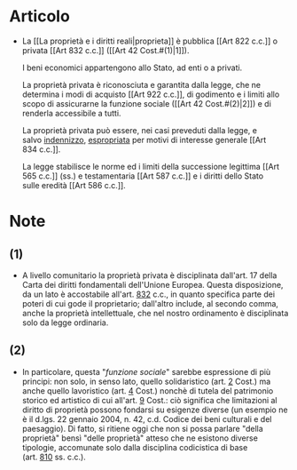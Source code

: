 # Articolo

- La [[La proprietà e i diritti reali|proprieta]] è pubblica [[Art 822 c.c.]] o privata [[Art 832 c.c.]] ([[Art 42 Cost.#(1)|1]]).  
  
  I beni economici appartengono allo Stato, ad enti o a privati.  
  
  La proprietà privata è riconosciuta e garantita dalla legge, che ne determina i modi di acquisto [[Art 922 c.c.]], di godimento e i limiti allo scopo di assicurarne la funzione sociale ([[Art 42 Cost.#(2)|2]]) e di renderla accessibile a tutti.  
  
  La proprietà privata può essere, nei casi preveduti dalla legge, e salvo [indennizzo](), [espropriata]() per motivi di interesse generale [[Art 834 c.c.]].  
  
  La legge stabilisce le norme ed i limiti della successione legittima [[Art 565 c.c.]] (ss.) e testamentaria [[Art 587 c.c.]] e i diritti dello Stato sulle eredità [[Art 586 c.c.]].

# Note

## (1) 
- A livello comunitario la proprietà privata è disciplinata dall'art. 17 della Carta dei diritti fondamentali dell'Unione Europea. Questa disposizione, da un lato è accostabile all'art. [832](https://www.brocardi.it/codice-civile/libro-terzo/titolo-ii/capo-i/art832.html "Contenuto del diritto") c.c., in quanto specifica parte dei poteri di cui gode il proprietario; dall'altro include, al secondo comma, anche la proprietà intellettuale, che nel nostro ordinamento è disciplinata solo da legge ordinaria.

## (2)
- In particolare, questa "_funzione sociale_" sarebbe espressione di più principi: non solo, in senso lato, quello solidaristico (art. [2](https://www.brocardi.it/costituzione/principi-fondamentali/art2.html) Cost.) ma anche quello lavoristico (art. [4](https://www.brocardi.it/costituzione/principi-fondamentali/art4.html) Cost.) nonchè di tutela del patrimonio storico ed artistico di cui all'art. [9](https://www.brocardi.it/costituzione/principi-fondamentali/art9.html) Cost.: ciò significa che limitazioni al diritto di proprietà possono fondarsi su esigenze diverse (un esempio ne è il d.lgs. 22 gennaio 2004, n. 42, c.d. Codice dei beni culturali e del paesaggio). Di fatto, si ritiene oggi che non si possa parlare "della proprietà" bensì "delle proprietà" atteso che ne esistono diverse tipologie, accomunate solo dalla disciplina codicistica di base (art. [810](https://www.brocardi.it/codice-civile/libro-terzo/titolo-i/capo-i/art810.html "Nozione") ss. c.c.).